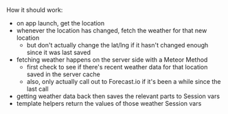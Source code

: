 How it should work:  
- on app launch, get the location
- whenever the location has changed, fetch the weather for that new location
  - but don't actually change the lat/lng if it hasn't changed enough since it was last saved
- fetching weather happens on the server side with a Meteor Method
  - first check to see if there's recent weather data for that location saved in the server cache
  - also, only actually call out to Forecast.io if it's been a while since the last call
- getting weather data back then saves the relevant parts to Session vars
- template helpers return the values of those weather Session vars
